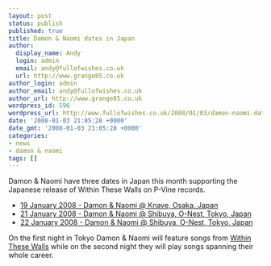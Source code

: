 ```yaml
---
layout: post
status: publish
published: true
title: Damon & Naomi dates in Japan
author:
  display_name: Andy
  login: admin
  email: andy@fullofwishes.co.uk
  url: http://www.grange85.co.uk
author_login: admin
author_email: andy@fullofwishes.co.uk
author_url: http://www.grange85.co.uk
wordpress_id: 596
wordpress_url: http://www.fullofwishes.co.uk/2008/01/03/damon-naomi-dates-in-japan/
date: '2008-01-03 21:05:28 +0000'
date_gmt: '2008-01-03 21:05:28 +0000'
categories:
- news
- damon & naomi
tags: []
---
```

<p><span class="removed_link" title="http://www.damonandnaomi.com/frameset/frame.html?http%3A//www.damonandnaomi.com/tourdates/tourdates1.html">Damon & Naomi</span> have three dates in Japan this month supporting the Japanese release of Within These Walls on P-Vine records.</p>
<ul>
<li><a href="/database/show/2008-01-19-damon-naomi-knave-osaka-japan/">19 January 2008 - Damon & Naomi @ Knave, Osaka, Japan</a></li>
<li><a href="/database/show/2008-01-21-damon-naomi-shibuya-o-nest-tokyo-japan/">21 January 2008 - Damon & Naomi @ Shibuya, O-Nest, Tokyo, Japan</a></li>
<li><a href="/database/show/2008-01-22-damon-naomi-shibuya-o-nest-tokyo-japan/">22 January 2008 - Damon & Naomi @ Shibuya, O-Nest, Tokyo, Japan</a></li>
</ul>
<p>On the first night in Tokyo Damon & Naomi will feature songs from <a href="/database/release/within-these-walls-release/">Within These Walls</a> while on the second night they will play songs spanning their whole career.</p>
